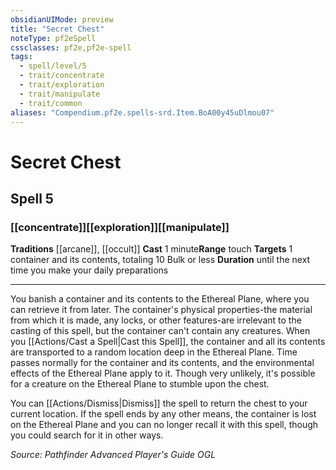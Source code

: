 ```yaml
---
obsidianUIMode: preview
title: "Secret Chest"
noteType: pf2eSpell
cssclasses: pf2e,pf2e-spell
tags:
  - spell/level/5
  - trait/concentrate
  - trait/exploration
  - trait/manipulate
  - trait/common
aliases: "Compendium.pf2e.spells-srd.Item.BoA00y45uDlmou07" 
---
```

# Secret Chest   
## Spell 5
### [[concentrate]][[exploration]][[manipulate]]
**Traditions** [[arcane]], [[occult]]
**Cast** 1 minute**Range** touch
**Targets** 1 container and its contents, totaling 10 Bulk or less
**Duration** until the next time you make your daily preparations
* * * 
You banish a container and its contents to the Ethereal Plane, where you can retrieve it from later. The container's physical properties-the material from which it is made, any locks, or other features-are irrelevant to the casting of this spell, but the container can't contain any creatures. When you [[Actions/Cast a Spell|Cast this Spell]], the container and all its contents are transported to a random location deep in the Ethereal Plane. Time passes normally for the container and its contents, and the environmental effects of the Ethereal Plane apply to it. Though very unlikely, it's possible for a creature on the Ethereal Plane to stumble upon the chest.

You can [[Actions/Dismiss|Dismiss]] the spell to return the chest to your current location. If the spell ends by any other means, the container is lost on the Ethereal Plane and you can no longer recall it with this spell, though you could search for it in other ways.

*Source: Pathfinder Advanced Player's Guide*
*OGL*